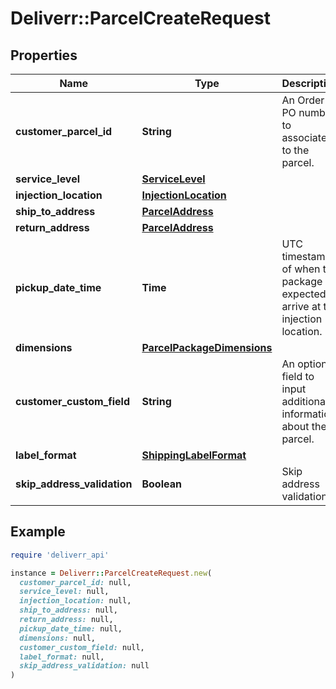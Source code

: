 # Deliverr::ParcelCreateRequest

## Properties

| Name | Type | Description | Notes |
| ---- | ---- | ----------- | ----- |
| **customer_parcel_id** | **String** | An Order or PO number to associate to the parcel. |  |
| **service_level** | [**ServiceLevel**](ServiceLevel.md) |  | [optional] |
| **injection_location** | [**InjectionLocation**](InjectionLocation.md) |  | [optional] |
| **ship_to_address** | [**ParcelAddress**](ParcelAddress.md) |  |  |
| **return_address** | [**ParcelAddress**](ParcelAddress.md) |  | [optional] |
| **pickup_date_time** | **Time** | UTC timestamp of when the package is expected to arrive at the injection location. | [optional] |
| **dimensions** | [**ParcelPackageDimensions**](ParcelPackageDimensions.md) |  |  |
| **customer_custom_field** | **String** | An optional field to input additional information about the parcel. | [optional] |
| **label_format** | [**ShippingLabelFormat**](ShippingLabelFormat.md) |  | [optional] |
| **skip_address_validation** | **Boolean** | Skip address validation. | [optional] |

## Example

```ruby
require 'deliverr_api'

instance = Deliverr::ParcelCreateRequest.new(
  customer_parcel_id: null,
  service_level: null,
  injection_location: null,
  ship_to_address: null,
  return_address: null,
  pickup_date_time: null,
  dimensions: null,
  customer_custom_field: null,
  label_format: null,
  skip_address_validation: null
)
```

